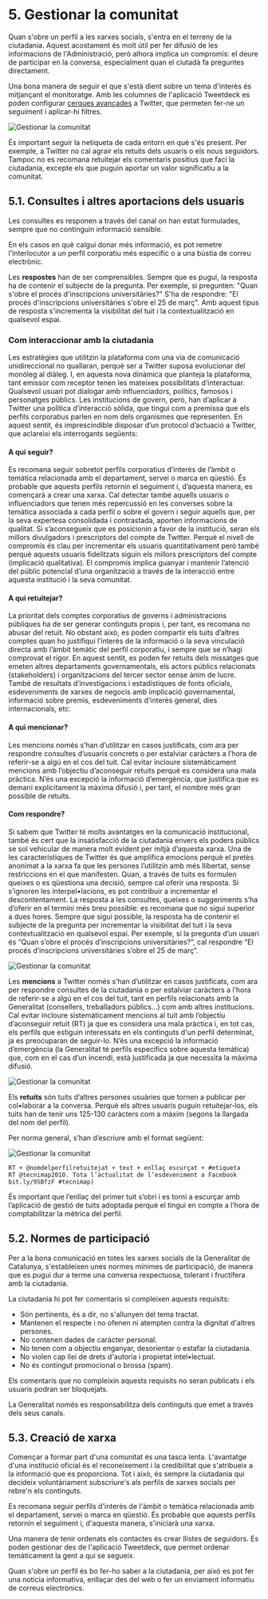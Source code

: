# 5. Gestionar la comunitat

Quan s'obre un perfil a les xarxes socials, s'entra en el terreny de la ciutadania. Aquest acostament és molt útil per fer difusió de les informacions de l'Administració, però alhora implica un compromís: el deure de participar en la conversa, especialment quan el ciutadà fa preguntes directament.

Una bona manera de seguir el que s'està dient sobre un tema d'interès és mitjançant el monitoratge. Amb les columnes de l'aplicació Tweetdeck es poden configurar [cerques avançades](https://support.twitter.com/articles/71577-using-advanced-search) a Twitter, que permeten fer-ne un seguiment i aplicar-hi filtres.

![ Gestionar la comunitat](/assets/img/5_gestionar_tweetdeck.png)

És important seguir la netiqueta de cada entorn en què s'és present. Per exemple, a Twitter no cal agrair els retuits dels usuaris o els nous seguidors. Tampoc no es recomana retuitejar els comentaris positius que faci la ciutadania, excepte els que puguin aportar un valor significatiu a la comunitat.

## 5.1. Consultes i altres aportacions dels usuaris

Les consultes es responen a través del canal on han estat formulades, sempre que no continguin informació sensible.

En els casos en què calgui donar més informació, es pot remetre l'interlocutor a un perfil corporatiu més específic o a una bústia de correu electrònic.

Les **respostes** han de ser comprensibles. Sempre que es pugui, la resposta ha de contenir el subjecte de la pregunta. Per exemple, si pregunten: "Quan s'obre el procés d'inscripcions universitàries?" S'ha de respondre: "El procés d'inscripcions universitàries s'obre el 25 de març". Amb aquest tipus de resposta s'incrementa la visibilitat del tuit i la contextualització en qualsevol espai.

### Com interaccionar amb la ciutadania

Les estratègies que utilitzin la plataforma com una via de comunicació unidireccional no quallaran, perquè ser a Twitter suposa evolucionar del monòleg al diàleg. I, en aquesta nova dinàmica que planteja la plataforma, tant emissor com receptor tenen les mateixes possibilitats d’interactuar. Qualsevol usuari pot dialogar amb influenciadors, polítics, famosos i personatges públics. Les institucions de govern, però, han d’aplicar a Twitter una política d’interacció sòlida, que tingui com a premissa que els perfils corporatius parlen en nom dels organismes que representen. En aquest sentit, és imprescindible disposar d’un protocol d’actuació a Twitter, que aclareixi els interrogants següents:  

#### A qui seguir?

Es recomana seguir sobretot perfils corporatius d’interès de l’àmbit o temàtica relacionada amb el departament, servei o marca en qüestió. És probable que aquests perfils retornin el seguiment i, d’aquesta manera, es començarà a crear una xarxa. Cal detectar també aquells usuaris o influenciadors que tenen més repercussió en les converses sobre la temàtica associada a cada perfil o sobre el govern i seguir aquells que, per la seva expertesa consolidada i contrastada, aporten informacions de qualitat. Si s’aconsegueix que es posicionin a favor de la institució, seran els millors divulgadors i prescriptors del compte de Twitter. Perquè el nivell de compromís és clau per incrementar els usuaris quantitativament però també perquè aquests usuaris fidelitzats siguin els millors prescriptors del compte (implicació qualitativa). El compromís implica guanyar i mantenir l’atenció del públic potencial d’una organització a través de la interacció entre aquesta institució i la seva comunitat.  

#### A qui retuitejar?

La prioritat dels comptes corporatius de governs i administracions públiques ha de ser generar continguts propis i, per tant, es recomana no abusar del retuit. No obstant això, es poden compartir els tuits d’altres comptes quan ho justifiqui l’interès de la informació o la seva vinculació directa amb l’àmbit temàtic del perfil corporatiu, i sempre que se n’hagi comprovat el rigor. En aquest sentit, es poden fer retuits dels missatges que emeten altres departaments governamentals, els actors públics relacionats (stakeholders) i organitzacions del tercer sector sense ànim de lucre. També de resultats d’investigacions i estadístiques de fonts oficials, esdeveniments de xarxes de negocis amb implicació governamental, informació sobre premis, esdeveniments d’interès general, dies internacionals, etc.  

#### A qui mencionar?

Les mencions només s’han d’utilitzar en casos justificats, com ara per respondre consultes d’usuaris concrets o per estalviar caràcters a l’hora de referir-se a algú en el cos del tuit. Cal evitar incloure sistemàticament mencions amb l’objectiu d’aconseguir retuits perquè es considera una mala pràctica. N’és una excepció la informació d’emergència, que justifica que es demani explícitament la màxima difusió i, per tant, el nombre més gran possible de retuits.  

#### Com respondre?

Si sabem que Twitter té molts avantatges en la comunicació institucional, també és cert que la insatisfacció de la ciutadania envers els poders públics se sol vehicular de manera molt evident per mitjà d’aquesta xarxa. Una de les característiques de Twitter és que amplifica emocions perquè el pretès anonimat a la xarxa fa que les persones l’utilitzin amb més llibertat, sense restriccions en el que manifesten. Quan, a través de tuits es formulen queixes o es qüestiona una decisió, sempre cal oferir una resposta. Si s’ignoren les interpel•lacions, es pot contribuir a incrementar el descontentament. La resposta a les consultes, queixes o suggeriments s’ha d’oferir en el termini més breu possible: es recomana que no sigui superior a dues hores. Sempre que sigui possible, la resposta ha de contenir el subjecte de la pregunta per incrementar la visibilitat del tuit i la seva contextualització en qualsevol espai. Per exemple, si la pregunta d’un usuari és “Quan s’obre el procés d’inscripcions universitàries?”, cal respondre “El procés d’inscripcions universitàries s’obre el 25 de març”.  

![ Gestionar la comunitat](/assets/img/5_gestionar_tuit_1.png)

Les **mencions** a Twitter només s’han d’utilitzar en casos justificats, com ara per respondre consultes de la ciutadania o per estalviar caràcters a l’hora de referir-se a algú en el cos del tuit, tant en perfils relacionats amb la Generalitat (consellers, treballadors públics...) com amb altres institucions. Cal evitar incloure sistemàticament mencions al tuit amb l’objectiu d’aconseguir retuit (RT) ja que es considera una mala pràctica i, en tot cas, els perfils que estiguin interessats en els continguts d'un perfil determinat, ja es preocuparan de seguir-lo. N’és una excepció la informació d’emergència (la Generalitat té perfils específics sobre aquesta temàtica) que, com en el cas d’un incendi, està justificada ja que necessita la màxima difusió.

![ Gestionar la comunitat](/assets/img/5_gestionar_tuit_2.png)

Els **retuits** són tuits d’altres persones usuàries que tornen a publicar per col•laborar a la conversa. Perquè els altres usuaris puguin retuitejar-los, els tuits han de tenir uns 125-130 caràcters com a màxim (segons la llargada del nom del perfil).

Per norma general, s’han d’escriure amb el format següent:

![ Gestionar la comunitat](/assets/img/5_gestionar_tuit_3.png)

	RT + @nomdelperfilretuitejat + text + enllaç escurçat + #etiqueta
	RT @tecnimap2010. Tota l’actualitat de l’esdeveniment a Facebook  bit.ly/9SBfzF #tecnimap)

És important que l’enllaç del primer tuit s’obri i es torni a escurçar amb l’aplicació de gestió de tuits adoptada perquè el tingui en compte a l’hora de comptabilitzar la mètrica del perfil.

## 5.2. Normes de participació

Per a la bona comunicació en totes les xarxes socials de la Generalitat de Catalunya, s'estableixen unes normes mínimes de participació, de manera que es pugui dur a terme una conversa respectuosa, tolerant i fructífera amb la ciutadania.  

La ciutadania hi pot fer comentaris si compleixen aquests requisits:  

- Són pertinents, és a dir, no s'allunyen del tema tractat.  
- Mantenen el respecte i no ofenen ni atempten contra la dignitat d'altres persones.  
- No contenen dades de caràcter personal.  
- No tenen com a objectiu enganyar, desorientar o estafar la ciutadania.  
- No violen cap llei de drets d'autoria i propietat intel•lectual.  
- No és contingut promocional o brossa (spam).  

Els comentaris que no compleixin aquests requisits no seran publicats i els usuaris podran ser bloquejats.

La Generalitat només es responsabilitza dels continguts que emet a través dels seus canals.

## 5.3. Creació de xarxa

Començar a formar part d'una comunitat és una tasca lenta. L'avantatge d'una institució oficial és el reconeixement i la credibilitat que s'atribueix a la informació que es proporciona. Tot i això, és sempre la ciutadania qui decideix voluntàriament subscriure's als perfils de xarxes socials per rebre'n els continguts.

Es recomana seguir perfils d'interès de l'àmbit o temàtica relacionada amb el departament, servei o marca en qüestió. És probable que aquests perfils retornin el seguiment i, d'aquesta manera, s'iniciarà una xarxa.

Una manera de tenir ordenats els contactes és crear llistes de seguidors. Es poden gestionar des de l'aplicació Tweetdeck, que permet ordenar temàticament la gent a qui se segueix.

Quan s'obre un perfil és bo fer-ho saber a la ciutadania, per això es pot fer una notícia informativa, enllaçar des del web o fer un enviament informatiu de correus electrònics.

